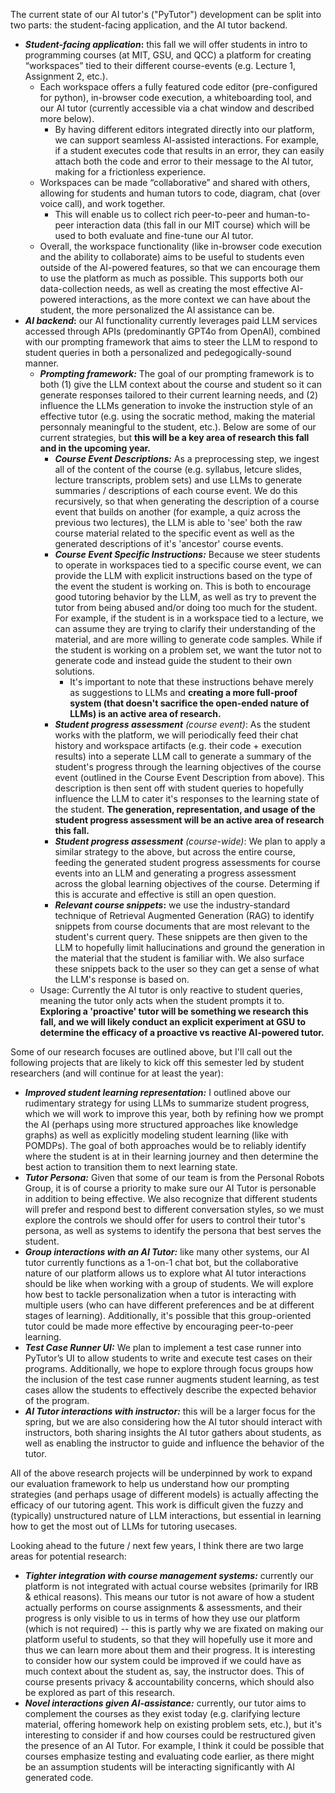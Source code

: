 The current state of our AI tutor's ("PyTutor") development can be split into two parts: the student-facing application, and the AI tutor backend. 

- **_Student-facing application_:** this fall we will offer students in intro to programming courses (at MIT, GSU, and QCC) a platform for creating “workspaces” tied to their different course-events (e.g. Lecture 1, Assignment 2, etc.). 
    - Each workspace offers a fully featured code editor (pre-configured for python), in-browser code execution, a whiteboarding tool, and our AI tutor (currently accessible via a chat window and described more below). 
        - By having different editors integrated directly into our platform, we can support seamless AI-assisted interactions. For example, if a student executes code that results in an error, they can easily attach both the code and error to their message to the AI tutor, making for a frictionless experience. 
    - Workspaces can be made “collaborative” and shared with others, allowing for students and human tutors to code, diagram, chat (over voice call), and work together. 
        - This will enable us to collect rich peer-to-peer and human-to-peer interaction data (this fall in our MIT course) which will be used to both evaluate and fine-tune our AI tutor. 
    - Overall, the workspace functionality (like in-browser code execution and the ability to collaborate) aims to be useful to students even outside of the AI-powered features, so that we can encourage them to use the platform as much as possible. This supports both our data-collection needs, as well as creating the most effective AI-powered interactions, as the more context we can have about the student, the more personalized the AI assistance can be.
- **_AI backend_:** our AI functionality currently leverages paid LLM services accessed through APIs (predominantly GPT4o from OpenAI), combined with our prompting framework that aims to steer the LLM to respond to student queries in both a personalized and pedegogically-sound manner.
    - **_Prompting framework:_** The goal of our prompting framework is to both (1) give the LLM context about the course and student so it can generate responses tailored to their current learning needs, and (2) influence the LLMs generation to invoke the instruction style of an effective tutor (e.g. using the socratic method, making the material personnaly meaningful to the student, etc.). Below are some of our current strategies, but **this will be a key area of research this fall and in the upcoming year.** 
        - **_Course Event Descriptions:_** As a preprocessing step, we ingest all of the content of the course (e.g. syllabus, letcure slides, lecture transcripts, problem sets) and use LLMs to generate summaries / descriptions of each course event. We do this recursively, so that when generating the description of a course event that builds on another (for example, a quiz across the previous two lectures), the LLM is able to 'see' both the raw course material related to the specific event as well as the generated descriptions of it's 'ancestor' course events.
        - **_Course Event Specific Instructions:_** Because we steer students to operate in workspaces tied to a specific course event, we can provide the LLM with explicit instructions based on the type of the event the student is working on. This is both to encourage good tutoring behavior by the LLM, as well as try to prevent the tutor from being abused and/or doing too much for the student. For example, if the student is in a workspace tied to a lecture, we can assume they are trying to clarify their understanding of the material, and are more willing to generate code samples. While if the student is working on a problem set, we want the tutor not to generate code and instead guide the student to their own solutions. 
            - It's important to note that these instructions behave merely as suggestions to LLMs and **creating a more full-proof system (that doesn't sacrifice the open-ended nature of LLMs) is an active area of research.**
        - **_Student progress assessment_** _(course event)_: As the student works with the platform, we will periodically feed their chat history and workspace artifacts (e.g. their code + execution results) into a seperate LLM call to generate a summary of the student's progress through the learning objectives of the course event (outlined in the Course Event Description from above). This description is then sent off with student queries to hopefully influence the LLM to cater it's responses to the learning state of the student. **The generation, representation, and usage of the student progress assessment will be an active area of research this fall.**
        - **_Student progress assessment_** _(course-wide)_: We plan to apply a similar strategy to the above, but across the entire course, feeding the generated student progress assessments for course events into an LLM and generating a progress assessment across the global learning objectives of the course. Determing if this is accurate and effective is still an open question.
        - **_Relevant course snippets_:** we use the industry-standard technique of Retrieval Augmented Generation (RAG) to identify snippets from course documents that are most relevant to the student's current query. These snippets are then given to the LLM to hopefully limit hallucinations and ground the generation in the material that the student is familiar with. We also surface these snippets back to the user so they can get a sense of what the LLM's response is based on. 
    - Usage: Currently the AI tutor is only reactive to student queries, meaning the tutor only acts when the student prompts it to. **Exploring a 'proactive' tutor will be something we research this fall, and we will likely conduct an explicit experiment at GSU to determine the efficacy of a proactive vs reactive AI-powered tutor.**

Some of our research focuses are outlined above, but I'll call out the following projects that are likely to kick off this semester led by student researchers (and will continue for at least the year):
- **_Improved student learning representation:_** I outlined above our rudimentary strategy for using LLMs to summarize student progress, which we will work to improve this year, both by refining how we prompt the AI (perhaps using more structured approaches like knowledge graphs) as well as explicitly modeling student learning (like with POMDPs). The goal of both approaches would be to reliably identify where the student is at in their learning journey and then determine the best action to transition them to next learning state. 
- **_Tutor Persona:_** Given that some of our team is from the Personal Robots Group, it is of course a priority to make sure our AI Tutor is personable in addition to being effective. We also recognize that different students will prefer and respond best to different conversation styles, so we must explore the controls we should offer for users to control their tutor's persona, as well as systems to identify the persona that best serves the student.
- **_Group interactions with an AI Tutor:_** like many other systems, our AI tutor currently functions as a 1-on-1 chat bot, but the collaborative nature of our platform allows us to explore what AI tutor interactions should be like when working with a group of students. We will explore how best to tackle personalization when a tutor is interacting with multiple users (who can have different preferences and be at different stages of learning). Additionally, it's possible that this group-oriented tutor could be made more effective by encouraging peer-to-peer learning.
- **_Test Case Runner UI:_** We plan to implement a test case runner into PyTutor’s UI to allow students to write and execute test cases on their programs. Additionally, we hope to explore through focus groups how the inclusion of the test case runner augments student learning, as test cases allow the students to effectively describe the expected behavior of the program.
- **_AI Tutor interactions with instructor:_** this will be a larger focus for the spring, but we are also considering how the AI tutor should interact with instructors, both sharing insights the AI tutor gathers about students, as well as enabling the instructor to guide and influence the behavior of the tutor. 

All of the above research projects will be underpinned by work to expand our evaluation framework to help us understand how our prompting strategies (and perhaps usage of different models) is actually affecting the efficacy of our tutoring agent. This work is difficult given the fuzzy and (typically) unstructured nature of LLM interactions, but essential in learning how to get the most out of LLMs for tutoring usecases. 

Looking ahead to the future / next few years, I think there are two large areas for potential research:
- **_Tighter integration with course management systems:_** currently our platform is not integrated with actual course websites (primarily for IRB & ethical reasons). This means our tutor is not aware of how a student actually performs on course assignments & assessments, and their progress is only visible to us in terms of how they use our platform (which is not required) -- this is partly why we are fixated on making our platform useful to students, so that they will hopefully use it more and thus we can learn more about them and their progress. It is interesting to consider how our system could be improved if we could have as much context about the student as, say, the instructor does. This of course presents privacy & accountability concerns, which should also be explored as part of this research.  
- **_Novel interactions given AI-assistance:_** currently, our tutor aims to complement the courses as they exist today (e.g. clarifying lecture material, offering homework help on existing problem sets, etc.), but it's interesting to consider if and how courses could be restructured given the presence of an AI Tutor. For example, I think it could be possible that courses emphasize testing and evaluating code earlier, as there might be an assumption students will be interacting significantly with AI generated code. 
